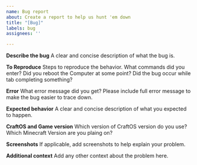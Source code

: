 ```yaml
---
name: Bug report
about: Create a report to help us hunt 'em down
title: "[Bug]"
labels: bug
assignees: ''

---
```


**Describe the bug**
A clear and concise description of what the bug is.

**To Reproduce**
Steps to reproduce the behavior. What commands did you enter? Did you reboot the Computer at some point? Did the bug occur while tab completing something?

**Error**
What error message did you get? Please include full error message to make the bug easier to trace down.

**Expected behavior**
A clear and concise description of what you expected to happen.

**CraftOS and Game version**
Which version of CraftOS version do you use? Which Minecraft Version are you plaing on?

**Screenshots**
If applicable, add screenshots to help explain your problem.

**Additional context**
Add any other context about the problem here.
